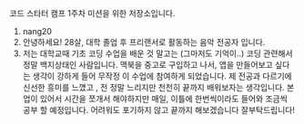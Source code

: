 코드 스타터 캠프 1주차 미션을 위한 저장소입니다.
1. nang20
2. 안녕하세요! 28살, 대학 졸업 후 프리랜서로 활동하는 음악 전공자 입니다.    
3. 저는 대학교때 기초 코딩 수업을 배운 것 말고는 (그마저도 기억이..) 코딩 관련해서 정말 백지상태인 사람입니다.
    맥북을 중고로 구입하고 나서, 앱을 만들어보고 싶다는 생각이 강하게 들어 무작정 이 수업에 참여하게 되었습니다.
    제 전공과 다르기에 신선한 흥미를 느꼈고 , 전 정말 느리지만 천천히 끝까지 배워보자는 생각입니다.
    본업이 있어서 시간을 쪼개서 해야하지만 매일, 이틀에 한번씩이라도 들어와 조금씩 공부 할 예정입니다.
    어려워도 포기하지 않고 끝까지 해보겠습니다  잘부탁드립니다!
